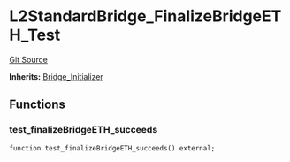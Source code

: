 # L2StandardBridge_FinalizeBridgeETH_Test
[Git Source](https://github.com/ethereum-optimism/optimism/blob/f7b73857601914eeea6fc4c1ba46ae99ca744d97/contracts/test/L2StandardBridge.t.sol)

**Inherits:**
[Bridge_Initializer](/contracts/test/CommonTest.t.sol/contract.Bridge_Initializer.md)


## Functions
### test_finalizeBridgeETH_succeeds


```solidity
function test_finalizeBridgeETH_succeeds() external;
```

